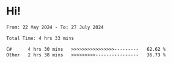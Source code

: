 # Hi!

<!--START_SECTION:waka-->

```txt
From: 22 May 2024 - To: 27 July 2024

Total Time: 4 hrs 33 mins

C#      4 hrs 30 mins   >>>>>>>>>>>>>>>>---------   62.62 %
Other   2 hrs 38 mins   >>>>>>>>>----------------   36.73 %
```

<!--END_SECTION:waka-->
